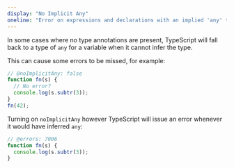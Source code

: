 ```yaml
---
display: "No Implicit Any"
oneline: "Error on expressions and declarations with an implied 'any' type."
---
```


In some cases where no type annotations are present, TypeScript will fall back to a type of `any` for a variable when it cannot infer the type.

This can cause some errors to be missed, for example:

```ts twoslash
// @noImplicitAny: false
function fn(s) {
  // No error?
  console.log(s.subtr(3));
}
fn(42);
```

Turning on `noImplicitAny` however TypeScript will issue an error whenever it would have inferred `any`:

```ts twoslash
// @errors: 7006
function fn(s) {
  console.log(s.subtr(3));
}
```
